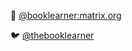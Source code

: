 💬 [@booklearner:matrix.org](https://matrix.to/#/@booklearner:matrix.org)

🐦 [@thebooklearner](https://twitter.com/thebooklearner)
